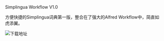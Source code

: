 Simplingua Workflow V1.0

方便快捷的Simplingua词典第一版，整合在了强大的Alfred Workflow中，简直如虎添翼。

![下载地址](https://github.com/bydmm/simplingua-workflow/releases "下载地址")

